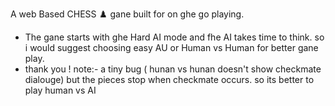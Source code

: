 A web Based CHESS ♟️ gane built for on ghe go playing. 
* The gane starts with ghe Hard AI mode and fhe AI takes time to think. so i would suggest choosing easy AU or Human vs Human for better gane play.
* thank you !
note:- a tiny bug ( hunan vs hunan doesn't show checkmate dialouge) but the pieces stop when checkmate occurs.
so its better to play human vs AI
